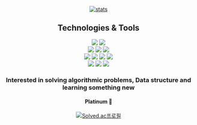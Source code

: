 <div align=center>  
  
[![stats](https://github-readme-stats.vercel.app/api?username=shg9411&show_icons=true)](https://github.com/anuraghazra/github-readme-stats)  

## Technologies & Tools  
![](https://img.shields.io/badge/OS-Windows-informational?style=flat&logo=Windows&logoColor=white&color=2bbc8a)
![](https://img.shields.io/badge/OS-Linux-informational?style=flat&logo=Linux&logoColor=white&color=2bbc8a)  
![](https://img.shields.io/badge/Code-Python-informational?style=flat&logo=Python&logoColor=white&color=2bbc8a)
![](https://img.shields.io/badge/Code-Java-informational?style=flat&logo=Java&logoColor=white&color=2bbc8a)
![](https://img.shields.io/badge/Code-C++-informational?style=flat&logo=C&logoColor=white&color=2bbc8a)  
![](https://img.shields.io/badge/Tools-PostgreSQL-informational?style=flat&logo=PostgreSQL&logoColor=white&color=2bbc8a)
![](https://img.shields.io/badge/Tools-MySQL-informational?style=flat&logo=MySQL&logoColor=white&color=2bbc8a)
![](https://img.shields.io/badge/Tools-Redis-informational?style=flat&logo=Redis&logoColor=white&color=2bbc8a)
![](https://img.shields.io/badge/Tools-NGINX-informational?style=flat&logo=NGINX&logoColor=white&color=2bbc8a)  
![](https://img.shields.io/badge/Framework-Django-informational?style=flat&logo=Django&logoColor=white&color=2bbc8a)
![](https://img.shields.io/badge/Framework-Bootstrap-informational?style=flat&logo=Bootstrap&logoColor=white&color=2bbc8a)
![](https://img.shields.io/badge/Framework-Spring-informational?style=flat&logo=Spring&logoColor=white&color=2bbc8a)  
  
  
### Interested in solving algorithmic problems, Data structure and learning something new  
#### Platinum 💚  
[![Solved.ac프로필](http://mazassumnida.wtf/api/mini/generate_badge?boj=shg9411)](https://solved.ac/shg9411) 

</div>